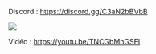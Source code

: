 Discord : https://discord.gg/C3aN2bBVbB

<img src="https://i.imgur.com/uY0IS3b.png">

Vidéo : https://youtu.be/TNCGbMnGSFI
